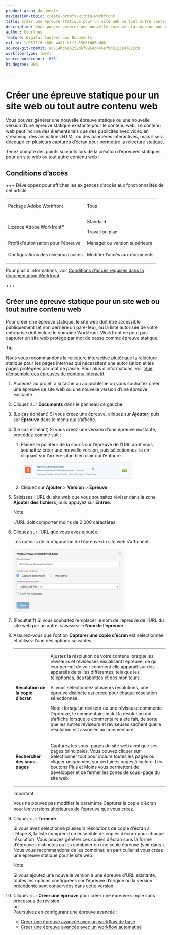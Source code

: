 ```yaml
---
product-area: documents
navigation-topic: create-proofs-within-workfront
title: Créer une épreuve statique pour un site web ou tout autre contenu web
description: Vous pouvez générer une nouvelle épreuve statique ou une nouvelle version d’une épreuve statique existante pour le contenu web. Le contenu web peut inclure des éléments tels que des publicités avec vidéo en streaming, des animations HTML ou des bannières interactives, mais il sera découpé en plusieurs captures d’écran pour permettre la relecture statique.
author: Courtney
feature: Digital Content and Documents
exl-id: 1c0511f6-c60b-4a81-bfff-55b6f866add6
source-git-commit: ac714bd5a5259d6f995ac445efbd0125e07022cb
workflow-type: tm+mt
source-wordcount: '676'
ht-degree: 98%

---
```


# Créer une épreuve statique pour un site web ou tout autre contenu web

Vous pouvez générer une nouvelle épreuve statique ou une nouvelle version d’une épreuve statique existante pour le contenu web. Le contenu web peut inclure des éléments tels que des publicités avec vidéo en streaming, des animations HTML ou des bannières interactives, mais il sera découpé en plusieurs captures d’écran pour permettre la relecture statique.

Tenez compte des points suivants lors de la création d’épreuves statiques pour un site web ou tout autre contenu web :

## Conditions d’accès

+++ Développez pour afficher les exigences d’accès aux fonctionnalités de cet article.

<table style="table-layout:auto"> 
 <col> 
 <col> 
 <tbody> 
  <tr> 
   <td role="rowheader">Package Adobe Workfront</td> 
   <td> <p>Tous</p> </td> 
  </tr> 
  <tr> 
   <td role="rowheader">Licence Adobe Workfront*</td> 
   <td> 
   <p>Standard</p>
   <p>Travail ou plan</p> </td> 
  </tr> 
  <tr> 
   <td role="rowheader">Profil d'autorisation pour l'épreuve </td> 
   <td>Manager ou version supérieure</td> 
  </tr> 
  <tr> 
   <td role="rowheader">Configurations des niveaux d’accès</td> 
   <td> <p>Modifier l’accès aux documents</p> </td> 
  </tr> 
 </tbody> 
</table>

Pour plus d’informations, voir [Conditions d’accès requises dans la documentation Workfront](/help/quicksilver/administration-and-setup/add-users/access-levels-and-object-permissions/access-level-requirements-in-documentation.md).

+++

## Créer une épreuve statique pour un site web ou tout autre contenu web

Pour créer une épreuve statique, le site web doit être accessible publiquement (et non derrière un pare-feu), ou la liste autorisée de votre entreprise doit inclure le domaine Workfront. Workfront ne peut pas capturer un site web protégé par mot de passe comme épreuve statique.

>[!TIP]
>
>Nous vous recommandons la relecture interactive plutôt que la relecture statique pour les pages internes qui nécessitent une autorisation et les pages protégées par mot de passe. Pour plus d’informations, voir [Vue d’ensemble des épreuves de contenu interactif](../../../review-and-approve-work/proofing/proofing-overview/interactive-content-proofs.md).

1. Accédez au projet, à la tâche ou au problème où vous souhaitez créer une épreuve de site web ou une nouvelle version d’une épreuve existante.
1. Cliquez sur **Documents** dans le panneau de gauche.
1. (Le cas échéant) Si vous créez une épreuve, cliquez sur **Ajouter**, puis sur **Épreuve** dans le menu qui s’affiche.
1. (Le cas échéant) Si vous créez une version d’une épreuve existante, procédez comme suit :

   1. Placez le pointeur de la souris sur l’épreuve de l’URL dont vous souhaitez créer une nouvelle version, puis sélectionnez-la en cliquant sur l’arrière-plan bleu clair qui l’entoure.

      ![Select_BAT_by_selection_light_blue_background.png](assets/select-proof-by-selecting-light-blue-background-350x52.png)

   1. Cliquez sur **Ajouter** > **Version** > **Épreuve**.

1. Saisissez l’URL du site web que vous souhaitez réviser dans la zone **Ajouter des fichiers**, puis appuyez sur **Entrée**.

   >[!NOTE]
   >
   > L’URL doit comporter moins de 2 000 caractères.

1. Cliquez sur l’URL que vous avez ajoutée.

   Les options de configuration de l’épreuve du site web s’affichent.

   ![BAT interactif](assets/interactive-proof-radio-btn-area-350x199.png)

1. (Facultatif) Si vous souhaitez remplacer le nom de l’épreuve de l’URL du site web par un autre, saisissez le **Nom de l’épreuve**.
1. Assurez-vous que l’option **Capturer une copie d’écran** est sélectionnée et utilisez l’une des options suivantes :

   <table style="table-layout:auto"> 
    <col> 
    <col> 
    <tbody> 
     <tr> 
      <td role="rowheader"><strong>Résolution de la copie d’écran</strong> </td> 
      <td> <p>Ajustez la résolution de votre contenu lorsque les réviseurs et réviseuses visualisent l’épreuve, ce qui leur permet de voir comment elle apparaît sur des appareils de tailles différentes, tels que les téléphones, des tablettes et des moniteurs.</p> <p>Si vous sélectionnez plusieurs résolutions, une épreuve distincte est créée pour chaque résolution sélectionnée.</p> <p>Note : lorsqu’un réviseur ou une réviseuse commente l’épreuve, le commentaire inclut la résolution qui s’affiche lorsque le commentaire a été fait, de sorte que les autres réviseurs et réviseuses sachent quelle résolution est associée au commentaire. </p> </td> 
     </tr> 
     <tr> 
      <td role="rowheader"><strong>Rechercher des sous-pages</strong> </td> 
      <td> <p>Capturez les sous-pages du site web ainsi que ses pages principales. Vous pouvez cliquer sur Sélectionner tout pour inclure toutes les pages ou cliquer uniquement sur certaines pages à inclure. Les boutons Plus et Moins vous permettent de développer et de fermer les zones de sous-page du site web.</p> </td> 
     </tr> 
    </tbody> 
   </table>

   >[!IMPORTANT]
   >
   >Vous ne pouvez pas modifier le paramètre Capturer la copie d’écran pour les versions ultérieures de l’épreuve que vous créez.

1. Cliquez sur **Terminé**.

   Si vous avez sélectionné plusieurs résolutions de copie d’écran à l’étape 8, la liste comprend un ensemble de copies d’écran pour chaque résolution. Vous pouvez générer ces copies d’écran sous la forme d’épreuves distinctes ou les combiner en une seule épreuve (voir dans ). Nous vous recommandons de les combiner, en particulier si vous créez une épreuve statique pour le site web.

   >[!NOTE]
   >
   >Si vous ajoutez une nouvelle version à une épreuve d’URL existante, toutes les options configurées sur l’épreuve d’origine ou la version précédente sont conservées dans cette version.

1. Cliquez sur **Créer une épreuve** pour créer une épreuve simple sans processus de révision.\
   ou\
   Poursuivez en configurant une épreuve avancée :

   * [Créer une épreuve avancée avec un workflow de base](../../../review-and-approve-work/proofing/creating-proofs-within-workfront/configure-basic-proof-workflow.md)
   * [Créer une épreuve avancée avec un workflow automatisé](../../../review-and-approve-work/proofing/creating-proofs-within-workfront/create-automated-proof-workflow.md)
